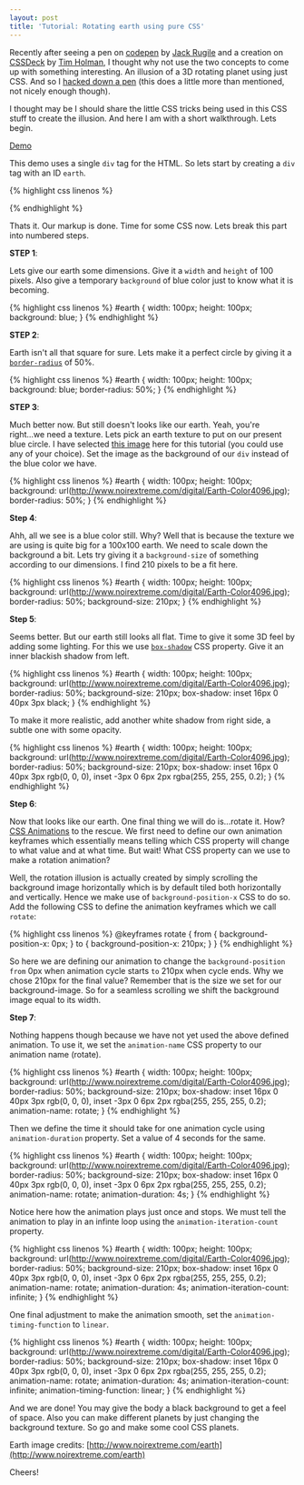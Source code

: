 ```yaml
---
layout: post
title: 'Tutorial: Rotating earth using pure CSS'
---
```


Recently after seeing a pen on <a target="_blank" href="http://www.codepen.io">codepen</a> by [Jack Rugile](http://codepen.io/jackrugile/pen/sadvF) and a creation on [CSSDeck](http://www.cssdeck.com) by [Tim Holman](http://cssdeck.com/labs/animated-map-icon), I thought why not use the two concepts to come up with something interesting. An illusion of a 3D rotating planet using just CSS. And so I [hacked down a pen](http://codepen.io/chinchang/pen/ygHBc) (this does a little more than mentioned, not nicely enough though). 

I thought may be I should share the little CSS tricks being used in this CSS stuff to create the illusion. And here I am with a short walkthrough. Lets begin.

<a href="http://codepen.io/chinchang/pen/xCkus" target="_blank" class="button button-big">Demo</a>

This demo uses a single <code>div</code> tag for the HTML. So lets start by creating a <code>div</code> tag with an ID <code>earth</code>.

{% highlight css linenos %}
<div id="earth"></div>
{% endhighlight %}

Thats it. Our markup is done. Time for some CSS now. Lets break this part into numbered steps.

**STEP 1**: 

Lets give our earth some dimensions. Give it a <code>width</code> and <code>height</code> of 100 pixels. Also give a temporary <code>background</code> of blue color just to know what it is becoming.

{% highlight css linenos %}
#earth {
	width: 100px;
	height: 100px;
	background: blue;
}
{% endhighlight %}

**STEP 2**: 

Earth isn't all that square for sure. Lets make it a perfect circle by giving it a [<code>border-radius</code>](https://developer.mozilla.org/en-US/docs/CSS/border-radius) of 50%.

{% highlight css linenos %}
#earth {
	width: 100px;
	height: 100px;
	background: blue;
	border-radius: 50%;
}
{% endhighlight %}

**STEP 3**: 

Much better now. But still doesn't looks like our earth. Yeah, you're right...we need a texture. Lets pick an earth texture to put on our present blue circle. I have selected [this image](http://www.noirextreme.com/digital/Earth-Color4096.jpg) here for this tutorial (you could use any of your choice). Set the image as the background of our <code>div</code> instead of the blue color we have.

{% highlight css linenos %}
#earth {
	width: 100px;
	height: 100px;
	background: url(http://www.noirextreme.com/digital/Earth-Color4096.jpg);
	border-radius: 50%;
}
{% endhighlight %}

**Step 4**: 

Ahh, all we see is a blue color still. Why? Well that is because the texture we are using is quite big for a 100x100 earth. We need to scale down the background a bit. Lets try giving it a <code>background-size</code> of something according to our dimensions. I find 210 pixels to be a fit here.

{% highlight css linenos %}
#earth {
	width: 100px;
	height: 100px;
	background: url(http://www.noirextreme.com/digital/Earth-Color4096.jpg);
	border-radius: 50%;
	background-size: 210px;
}
{% endhighlight %}

**Step 5**:

Seems better. But our earth still looks all flat. Time to give it some 3D feel by adding some lighting. For this we use [<code>box-shadow</code>](https://developer.mozilla.org/en-US/docs/CSS/box-shadow) CSS property. Give it an inner blackish shadow from left.

{% highlight css linenos %}
#earth {
	width: 100px;
	height: 100px;
	background: url(http://www.noirextreme.com/digital/Earth-Color4096.jpg);
	border-radius: 50%;
	background-size: 210px;
	box-shadow: inset 16px 0 40px 3px black;
}
{% endhighlight %}

To make it more realistic, add another white shadow from right side, a subtle one with some opacity.

{% highlight css linenos %}
#earth {
	width: 100px;
	height: 100px;
	background: url(http://www.noirextreme.com/digital/Earth-Color4096.jpg);
	border-radius: 50%;
	background-size: 210px;
	box-shadow: inset 16px 0 40px 3px rgb(0, 0, 0),
		inset -3px 0 6px 2px rgba(255, 255, 255, 0.2);
}
{% endhighlight %}

**Step 6**:

Now that looks like our earth. One final thing we will do is...rotate it. How? [CSS Animations](https://developer.mozilla.org/en-US/docs/CSS/Using_CSS_animations) to the rescue. We first need to define our own animation keyframes which essentially means telling which CSS property will change to what value and at what time. But wait! What CSS property can we use to make a rotation animation?

Well, the rotation illusion is actually created by simply scrolling the background image horizontally which is by default tiled both horizontally and vertically. Hence we make use of <code>background-position-x</code> CSS to do so. Add the following CSS to define the animation keyframes which we call <code>rotate</code>:

{% highlight css linenos %}
@keyframes rotate {
  from { background-position-x: 0px; }
  to { background-position-x: 210px; }
}
{% endhighlight %}

So here we are defining our animation to change the <code>background-position</code> <code>from</code> 0px when animation cycle starts <code>to</code> 210px when cycle ends. Why we chose 210px for the final value? Remember that is the size we set for our background-image. So for a seamless scrolling we shift the background image equal to its width.

**Step 7**: 

Nothing happens though because we have not yet used the above defined animation. To use it, we set the <code>animation-name</code> CSS property to our animation name (rotate).

{% highlight css linenos %}
#earth {
	width: 100px;
	height: 100px;
	background: url(http://www.noirextreme.com/digital/Earth-Color4096.jpg);
	border-radius: 50%;
	background-size: 210px;
	box-shadow: inset 16px 0 40px 3px rgb(0, 0, 0),
		inset -3px 0 6px 2px rgba(255, 255, 255, 0.2);
	animation-name: rotate;
}
{% endhighlight %}

Then we define the time it should take for one animation cycle using <code>animation-duration</code> property. Set a value of 4 seconds for the same.

{% highlight css linenos %}
#earth {
	width: 100px;
	height: 100px;
	background: url(http://www.noirextreme.com/digital/Earth-Color4096.jpg);
	border-radius: 50%;
	background-size: 210px;
	box-shadow: inset 16px 0 40px 3px rgb(0, 0, 0),
		inset -3px 0 6px 2px rgba(255, 255, 255, 0.2);
	animation-name: rotate;
	animation-duration: 4s;
}
{% endhighlight %}

Notice here how the animation plays just once and stops. We must tell the animation to play in an infinte loop using the <code>animation-iteration-count</code> property.

{% highlight css linenos %}
#earth {
	width: 100px;
	height: 100px;
	background: url(http://www.noirextreme.com/digital/Earth-Color4096.jpg);
	border-radius: 50%;
	background-size: 210px;
	box-shadow: inset 16px 0 40px 3px rgb(0, 0, 0),
		inset -3px 0 6px 2px rgba(255, 255, 255, 0.2);
	animation-name: rotate;
	animation-duration: 4s;
	animation-iteration-count: infinite;
}
{% endhighlight %}

One final adjustment to make the animation smooth, set the <code>animation-timing-function</code> to <code>linear</code>.

{% highlight css linenos %}
#earth {
	width: 100px;
	height: 100px;
	background: url(http://www.noirextreme.com/digital/Earth-Color4096.jpg);
	border-radius: 50%;
	background-size: 210px;
	box-shadow: inset 16px 0 40px 3px rgb(0, 0, 0),
		inset -3px 0 6px 2px rgba(255, 255, 255, 0.2);
	animation-name: rotate;
	animation-duration: 4s;
	animation-iteration-count: infinite;
	animation-timing-function: linear;
}
{% endhighlight %}

And we are done! You may give the body a black background to get a feel of space. Also you can make different planets by just changing the background texture. So go and make some cool CSS planets.

Earth image credits: [http://www.noirextreme.com/earth](http://www.noirextreme.com/earth)

Cheers!